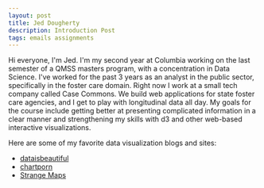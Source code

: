```yaml
---
layout: post
title: Jed Dougherty
description: Introduction Post
tags: emails assignments
---
```


Hi everyone, I'm Jed. I'm my second year at Columbia working on the last semester of a QMSS masters program,
with a concentration in Data Science. I've worked for the past 3 years as an analyst in the public sector,
specifically in the foster care domain. Right now I work at a small tech company called Case Commons. We build
web applications for state foster care agencies, and I get to play with longitudinal data all day. My goals
for the course include getting better at presenting complicated information in a clear manner and strengthening
my skills with d3 and other web-based interactive visualizations.

Here are some of my favorite data visualization blogs and sites:
- [dataisbeautiful](www.reddit.com/r/dataisbeautiful)
- [chartporn](www.chartporn.org)
- [Strange Maps](bigthink.com/blogs/strange-maps)


